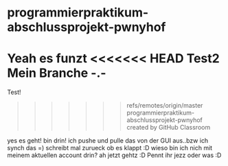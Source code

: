 # programmierpraktikum-abschlussprojekt-pwnyhof
Yeah es funzt
<<<<<<< HEAD
Test2
Mein Branche -.-
=======
Test!
>>>>>>> refs/remotes/origin/master
programmierpraktikum-abschlussprojekt-pwnyhof created by GitHub Classroom

yes es geht! bin drin! ich pushe und pulle das von der GUI aus..bzw ich synch das =) schreibt mal zurueck ob es klappt :D
wieso bin ich nich mit meinem aktuellen account drin?
ah jetzt gehtz :D
Pennt ihr jezz oder was :D
